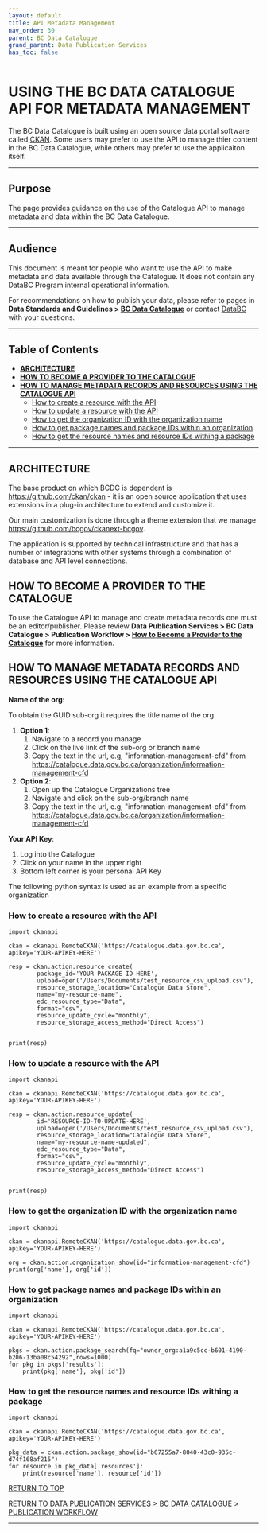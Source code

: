 ```yaml
---
layout: default
title: API Metadata Management
nav_order: 30
parent: BC Data Catalogue
grand_parent: Data Publication Services
has_toc: false
---
```


# USING THE BC DATA CATALOGUE API FOR METADATA MANAGEMENT

The BC Data Catalogue is built using an open source data portal software called [CKAN](https://github.com/ckan/ckan/blob/master/README.rst). Some users may prefer to use the API to manage thier content in the BC Data Catalogue, while others may prefer to use the applicaiton itself. 

-----------------------------------------------------------

## Purpose

The page provides guidance on the use of the Catalogue API to manage metadata and data within the BC Data Catalogue.

-----------------------------------------------------------

## Audience

This document is meant for people who want to use the API to make metadata and data available through the Catalogue. It does not contain any DataBC Program internal operational information.

For recommendations on how to publish your data, please refer to pages in **Data Standards and Guidelines > [BC Data Catalogue](./dsg_bcdc.md)** or contact [DataBC](mailto:Data@gov.bc.ca) with your questions.

-----------------------
## Table of Contents
+ [**ARCHITECTURE**](#architecture)
+ [**HOW TO BECOME A PROVIDER TO THE CATALOGUE**](#how-to-become-a-provider-to-the-catalogue)
+ [**HOW TO MANAGE METADATA RECORDS AND RESOURCES USING THE CATALOGUE API**](#how-to-manage-metadata-records-and-resources-using-the-catalogue-api)
	+ [How to create a resource with the API](#how-to-create-a-resource-with-the-api)
	+ [How to update a resource with the API](#how-to-update-a-resource-with-the-api)
	+ [How to get the organization ID with the organization name](#how-to-get-the-organization-id-with-the-organization-name)
	+ [How to get package names and package IDs within an organization](#how-to-get-package-names-and-package-ids-within-an-organization)
	+ [How to get the resource names and resource IDs withing a package](#how-to-get-the-resource-names-and-resource-ids-withing-a-package)

-----------------------

## ARCHITECTURE

The base product on which BCDC is dependent is https://github.com/ckan/ckan - it is an open source application that uses extensions in a plug-in architecture to extend and customize it.

Our main customization is done through a theme extension that we manage https://github.com/bcgov/ckanext-bcgov.

The application is supported by technical infrastructure and that has a number of integrations with other systems through a combination of database and API level connections.

## HOW TO BECOME A PROVIDER TO THE CATALOGUE

To use the Catalogue API to manage and create metadata records one must be an editor/publisher. Please review **Data Publication Services > BC Data Catalogue > Publication Workflow > [How to Become a Provider to the Catalogue](dps_bcdc_w.md#HOW-TO-BECOME-A-PROVIDER-TO-THE-CATALOGUE)** for more information. 

## HOW TO MANAGE METADATA RECORDS AND RESOURCES USING THE CATALOGUE API
**Name of the org:**

To obtain the GUID sub-org it requires the title name of the org

1. **Option 1**:
	1. Navigate to a record you manage
	1. Click on the live link of the sub-org or branch name
	1. Copy the text in the url, e.g, "information-management-cfd" from https://catalogue.data.gov.bc.ca/organization/information-management-cfd
1. **Option 2**:
	1. Open up the Catalogue Organizations tree
	1. Navigate and click on the sub-org/branch name
	1. Copy the text in the url, e.g, "information-management-cfd" from https://catalogue.data.gov.bc.ca/organization/information-management-cfd

**Your API Key**:
1. Log into the Catalogue
1. Click on your name in the upper right
1. Bottom left corner is your personal API Key

The following python syntax is used as an example from a specific organization

### How to create a resource with the API
```
import ckanapi

ckan = ckanapi.RemoteCKAN('https://catalogue.data.gov.bc.ca', apikey='YOUR-APIKEY-HERE')

resp = ckan.action.resource_create(
        package_id='YOUR-PACKAGE-ID-HERE',
        upload=open('/Users/Documents/test_resource_csv_upload.csv'),
        resource_storage_location="Catalogue Data Store",
        name="my-resource-name",
        edc_resource_type="Data",
        format="csv",
        resource_update_cycle="monthly",
        resource_storage_access_method="Direct Access")


print(resp)
```
### How to update a resource with the API
```
import ckanapi

ckan = ckanapi.RemoteCKAN('https://catalogue.data.gov.bc.ca', apikey='YOUR-APIKEY-HERE')

resp = ckan.action.resource_update(
        id='RESOURCE-ID-TO-UPDATE-HERE',
        upload=open('/Users/Documents/test_resource_csv_upload.csv'),
        resource_storage_location="Catalogue Data Store",
        name="my-resource-name-updated",
        edc_resource_type="Data",
        format="csv",
        resource_update_cycle="monthly",
        resource_storage_access_method="Direct Access")


print(resp)
```

### How to get the organization ID with the organization name
```
import ckanapi

ckan = ckanapi.RemoteCKAN('https://catalogue.data.gov.bc.ca', apikey='YOUR-APIKEY-HERE')

org = ckan.action.organization_show(id="information-management-cfd")
print(org['name'], org['id'])
```

### How to get package names and package IDs within an organization
```
import ckanapi

ckan = ckanapi.RemoteCKAN('https://catalogue.data.gov.bc.ca', apikey='YOUR-APIKEY-HERE')

pkgs = ckan.action.package_search(fq="owner_org:a1a9c5cc-b601-4190-b206-13ba08c54292",rows=1000)
for pkg in pkgs['results']:
    print(pkg['name'], pkg['id'])

```

### How to get the resource names and resource IDs withing a package
```
import ckanapi

ckan = ckanapi.RemoteCKAN('https://catalogue.data.gov.bc.ca', apikey='YOUR-APIKEY-HERE')

pkg_data = ckan.action.package_show(id="b67255a7-8040-43c0-935c-d74f168af215")
for resource in pkg_data['resources']:
    print(resource['name'], resource['id'])
```

[RETURN TO TOP][1]

[RETURN TO DATA PUBLICATION SERVICES > BC DATA CATALOGUE > PUBLICATION WORKFLOW][2]

-------------------------------------------------------

[1]: #using-the-bc-data-catalogue-api-for-metadata-management
[2]: ./dps_bcdc_w.md
